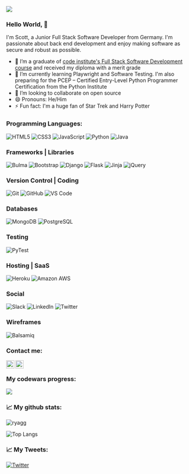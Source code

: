 <div>
         <img src="https://res.cloudinary.com/psbgbp/image/upload/t_profile_cover/v1647086047/profile/back_cover_iqmfe5.webp"/>
                    </div>
                    
### Hello World, 👋

I'm Scott, a Junior Full Stack Software Developer from Germany. I'm passionate about back end development and enjoy making software as secure and robust as possible.

- 🔭 I’m a graduate of <a href="https://codeinstitute.net/de/full-stack-software-development-diploma/">code institute's Full Stack Software Development course</a> and received my diploma with a merit grade
- 🌱 I’m currently learning Playwright and Software Testing. I'm also preparing for the PCEP – Certified Entry-Level Python Programmer Certification from the Python  Institute
- 👯 I’m looking to collaborate on open source
- 😄 Pronouns: He/Him
- ⚡ Fun fact: I'm a huge fan of Star Trek and Harry Potter

### Programming Languages:
![HTML5](https://img.shields.io/badge/-HTML5-E34F26?style=plastic&logo=html5&logoColor=white)
![CSS3](https://img.shields.io/badge/-CSS3-1572B6?style=plastic&logo=css3)
![JavaScript](https://img.shields.io/badge/-JavaScript-181717?style=plastic&logo=javascript)
![Python](https://img.shields.io/badge/-Python-1e415e?style=plastic&logo=Python&logoColor=ffe873)
![Java](https://img.shields.io/badge/-Java-e40000?&style=plastic&logo=java&logoColor=fff)

### Frameworks | Libraries
![Bulma](https://img.shields.io/badge/-Bulma-181717?style=plastic&logo=bulma)
![Bootstrap](https://img.shields.io/badge/-Bootstrap-563D7C?style=plastic&logo=bootstrap&logoColor=fff)
![Django](https://img.shields.io/badge/-Django-0c4b33?style=plastic&logo=Django)
![Flask](https://img.shields.io/badge/-Flask-181717?style=plastic&logo=flask)
![Jinja](https://img.shields.io/badge/Jinja%20-%23000000.svg?&style=plastic&logo=Jinja&logoColor=B41717)
![jQuery](https://img.shields.io/badge/-jQuery-0769ad?style=plastic&logo=jquery&logoColor=78cff5)

### Version Control | Coding
![Git](https://img.shields.io/badge/-Git-181717?style=plastic&logo=git)
![GitHub](https://img.shields.io/badge/-GitHub-181717?style=plastic&logo=github)
![VS Code](https://img.shields.io/badge/-VS%20Code-007ACC?style=plastic&logo=visual-studio-code)

### Databases
![MongoDB](https://img.shields.io/badge/-MongoDB-181717?style=plastic&logo=mongodb)
![PostgreSQL](https://img.shields.io/badge/-PostgreSQL-32668f?style=plastic&logo=postgresql&logoColor=fff)

### Testing
![PyTest](https://img.shields.io/badge/-Pytest-696969?style=plastic&logo=pytest)

### Hosting | SaaS
![Heroku](https://img.shields.io/badge/-Heroku-430098?style=plastic&logo=heroku)
![Amazon AWS](https://img.shields.io/badge/-Amazon%20AWS-232f3e?style=plastic&logo=amazon-aws&logoColor=eb912d)

### Social
![Slack](https://img.shields.io/badge/-Slack-4a154b?style=plastic&logo=slack)
![LinkedIn](https://img.shields.io/badge/-LinkedIn-0a66c2?style=plastic&logo=linkedin)
![Twitter](https://img.shields.io/badge/-Twitter-181717?style=plastic&logo=twitter)

### Wireframes
![Balsamiq](https://img.shields.io/badge/Balsamiq%20-%23A60000.svg?&style=plastic&logo=Balsamiq&logoColor=FFFFFF)

### Contact me:
<a href="https://twitter.com/scottboening">
  <img align="left" alt="Scott Boening | Twitter" width="22px" src="https://raw.githubusercontent.com/peterthehan/peterthehan/master/assets/twitter.svg" />
</a>
<a href="https://www.linkedin.com/in/scott-boening-junior-software-developer/">
  <img align="left" alt="Scott's LinkedIn" width="22px" src="https://raw.githubusercontent.com/peterthehan/peterthehan/master/assets/linkedin.svg" />
</a>

<br />

### My codewars progress:

<img src="https://www.codewars.com/users/Ryagg/badges/small"/>

### 📈 My github stats:

<p align="left"> 
<img src="https://github-readme-stats.vercel.app/api?username=ryagg&show_icons=true&theme=nord" alt="ryagg" />
  
![Top Langs](https://github-readme-stats.vercel.app/api/top-langs/?username=ryagg&hide=TeX&layout=compact&theme=nord) 
  <br />

 
### 📈 My Tweets:


[![Twitter](https://github-readme-twitter.gazf.vercel.app/api?id=scottboening&layout=wide)](https://twitter.com/scottboening)
